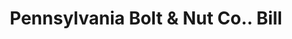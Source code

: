 ---
doi: 10.7916/D8F77QPS
date_other: '1899'
date_other_textual: '1899'
form: printed ephemera
genre:
- Invoices
name:
- Pennsylvania Bolt & Nut Co.
object_in_context_url: https://biggert.cul.columbia.edu/items/view/ave_biggert_01377
subject_hierarchical_geographic:
- Lebanon, Pennsylvania, United States
subject_name:
- Pennsylvania Bolt & Nut Co.
title: Pennsylvania Bolt & Nut Co.. Bill
sort_title: Pennsylvania Bolt & Nut Co.. Bill
call_number: ave_biggert_01377
coordinates:
- 40.34166666666667,-76.42083333333333
pid: ave_biggert_01377
identifiers: ave_biggert_01377
thumbnail: https://derivativo-2.library.columbia.edu/iiif/2/ldpd:344574/full/!256,256/0/native.jpg
permalink: /biggert/ave_biggert_01377/
layout: iiif-image-page
---